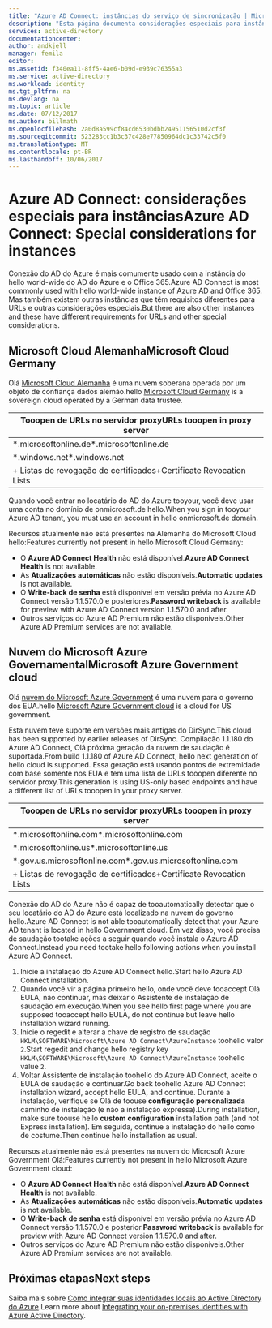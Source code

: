 ```yaml
---
title: "Azure AD Connect: instâncias do serviço de sincronização | Microsoft Docs"
description: "Esta página documenta considerações especiais para instâncias do Azure AD."
services: active-directory
documentationcenter: 
author: andkjell
manager: femila
editor: 
ms.assetid: f340ea11-8ff5-4ae6-b09d-e939c76355a3
ms.service: active-directory
ms.workload: identity
ms.tgt_pltfrm: na
ms.devlang: na
ms.topic: article
ms.date: 07/12/2017
ms.author: billmath
ms.openlocfilehash: 2a0d8a599cf84cd6530bdbb24951156510d2cf3f
ms.sourcegitcommit: 523283cc1b3c37c428e77850964dc1c33742c5f0
ms.translationtype: MT
ms.contentlocale: pt-BR
ms.lasthandoff: 10/06/2017
---
```

# <a name="azure-ad-connect-special-considerations-for-instances"></a><span data-ttu-id="a2eb2-103">Azure AD Connect: considerações especiais para instâncias</span><span class="sxs-lookup"><span data-stu-id="a2eb2-103">Azure AD Connect: Special considerations for instances</span></span>
<span data-ttu-id="a2eb2-104">Conexão do AD do Azure é mais comumente usado com a instância do hello world-wide do AD do Azure e o Office 365.</span><span class="sxs-lookup"><span data-stu-id="a2eb2-104">Azure AD Connect is most commonly used with hello world-wide instance of Azure AD and Office 365.</span></span> <span data-ttu-id="a2eb2-105">Mas também existem outras instâncias que têm requisitos diferentes para URLs e outras considerações especiais.</span><span class="sxs-lookup"><span data-stu-id="a2eb2-105">But there are also other instances and these have different requirements for URLs and other special considerations.</span></span>

## <a name="microsoft-cloud-germany"></a><span data-ttu-id="a2eb2-106">Microsoft Cloud Alemanha</span><span class="sxs-lookup"><span data-stu-id="a2eb2-106">Microsoft Cloud Germany</span></span>
<span data-ttu-id="a2eb2-107">Olá [Microsoft Cloud Alemanha](http://www.microsoft.de/cloud-deutschland) é uma nuvem soberana operada por um objeto de confiança dados alemão.</span><span class="sxs-lookup"><span data-stu-id="a2eb2-107">hello [Microsoft Cloud Germany](http://www.microsoft.de/cloud-deutschland) is a sovereign cloud operated by a German data trustee.</span></span>

| <span data-ttu-id="a2eb2-108">Tooopen de URLs no servidor proxy</span><span class="sxs-lookup"><span data-stu-id="a2eb2-108">URLs tooopen in proxy server</span></span> |
| --- |
| <span data-ttu-id="a2eb2-109">\*.microsoftonline.de</span><span class="sxs-lookup"><span data-stu-id="a2eb2-109">\*.microsoftonline.de</span></span> |
| <span data-ttu-id="a2eb2-110">\*.windows.net</span><span class="sxs-lookup"><span data-stu-id="a2eb2-110">\*.windows.net</span></span> |
| <span data-ttu-id="a2eb2-111">+ Listas de revogação de certificados</span><span class="sxs-lookup"><span data-stu-id="a2eb2-111">+Certificate Revocation Lists</span></span> |

<span data-ttu-id="a2eb2-112">Quando você entrar no locatário do AD do Azure tooyour, você deve usar uma conta no domínio de onmicrosoft.de hello.</span><span class="sxs-lookup"><span data-stu-id="a2eb2-112">When you sign in tooyour Azure AD tenant, you must use an account in hello onmicrosoft.de domain.</span></span>

<span data-ttu-id="a2eb2-113">Recursos atualmente não está presentes na Alemanha do Microsoft Cloud hello:</span><span class="sxs-lookup"><span data-stu-id="a2eb2-113">Features currently not present in hello Microsoft Cloud Germany:</span></span>

* <span data-ttu-id="a2eb2-114">O **Azure AD Connect Health** não está disponível.</span><span class="sxs-lookup"><span data-stu-id="a2eb2-114">**Azure AD Connect Health** is not available.</span></span>
* <span data-ttu-id="a2eb2-115">As **Atualizações automáticas** não estão disponíveis.</span><span class="sxs-lookup"><span data-stu-id="a2eb2-115">**Automatic updates** is not available.</span></span>
* <span data-ttu-id="a2eb2-116">O **Write-back de senha** está disponível em versão prévia no Azure AD Connect versão 1.1.570.0 e posteriores.</span><span class="sxs-lookup"><span data-stu-id="a2eb2-116">**Password writeback** is available for preview with Azure AD Connect version 1.1.570.0 and after.</span></span>
* <span data-ttu-id="a2eb2-117">Outros serviços do Azure AD Premium não estão disponíveis.</span><span class="sxs-lookup"><span data-stu-id="a2eb2-117">Other Azure AD Premium services are not available.</span></span>

## <a name="microsoft-azure-government-cloud"></a><span data-ttu-id="a2eb2-118">Nuvem do Microsoft Azure Governamental</span><span class="sxs-lookup"><span data-stu-id="a2eb2-118">Microsoft Azure Government cloud</span></span>
<span data-ttu-id="a2eb2-119">Olá [nuvem do Microsoft Azure Government](https://azure.microsoft.com/features/gov/) é uma nuvem para o governo dos EUA.</span><span class="sxs-lookup"><span data-stu-id="a2eb2-119">hello [Microsoft Azure Government cloud](https://azure.microsoft.com/features/gov/) is a cloud for US government.</span></span>

<span data-ttu-id="a2eb2-120">Esta nuvem teve suporte em versões mais antigas do DirSync.</span><span class="sxs-lookup"><span data-stu-id="a2eb2-120">This cloud has been supported by earlier releases of DirSync.</span></span> <span data-ttu-id="a2eb2-121">Compilação 1.1.180 do Azure AD Connect, Olá próxima geração da nuvem de saudação é suportada.</span><span class="sxs-lookup"><span data-stu-id="a2eb2-121">From build 1.1.180 of Azure AD Connect, hello next generation of hello cloud is supported.</span></span> <span data-ttu-id="a2eb2-122">Essa geração está usando pontos de extremidade com base somente nos EUA e tem uma lista de URLs tooopen diferente no servidor proxy.</span><span class="sxs-lookup"><span data-stu-id="a2eb2-122">This generation is using US-only based endpoints and have a different list of URLs tooopen in your proxy server.</span></span>

| <span data-ttu-id="a2eb2-123">Tooopen de URLs no servidor proxy</span><span class="sxs-lookup"><span data-stu-id="a2eb2-123">URLs tooopen in proxy server</span></span> |
| --- |
| <span data-ttu-id="a2eb2-124">\*.microsoftonline.com</span><span class="sxs-lookup"><span data-stu-id="a2eb2-124">\*.microsoftonline.com</span></span> |
| <span data-ttu-id="a2eb2-125">\*.microsoftonline.us</span><span class="sxs-lookup"><span data-stu-id="a2eb2-125">\*.microsoftonline.us</span></span> |
| <span data-ttu-id="a2eb2-126">\*.gov.us.microsoftonline.com</span><span class="sxs-lookup"><span data-stu-id="a2eb2-126">\*.gov.us.microsoftonline.com</span></span> |
| <span data-ttu-id="a2eb2-127">+ Listas de revogação de certificados</span><span class="sxs-lookup"><span data-stu-id="a2eb2-127">+Certificate Revocation Lists</span></span> |

<span data-ttu-id="a2eb2-128">Conexão do AD do Azure não é capaz de tooautomatically detectar que o seu locatário do AD do Azure está localizado na nuvem do governo hello.</span><span class="sxs-lookup"><span data-stu-id="a2eb2-128">Azure AD Connect is not able tooautomatically detect that your Azure AD tenant is located in hello Government cloud.</span></span> <span data-ttu-id="a2eb2-129">Em vez disso, você precisa de saudação tootake ações a seguir quando você instala o Azure AD Connect.</span><span class="sxs-lookup"><span data-stu-id="a2eb2-129">Instead you need tootake hello following actions when you install Azure AD Connect.</span></span>

1. <span data-ttu-id="a2eb2-130">Inicie a instalação do Azure AD Connect hello.</span><span class="sxs-lookup"><span data-stu-id="a2eb2-130">Start hello Azure AD Connect installation.</span></span>
2. <span data-ttu-id="a2eb2-131">Quando você vir a página primeiro hello, onde você deve tooaccept Olá EULA, não continuar, mas deixar o Assistente de instalação de saudação em execução.</span><span class="sxs-lookup"><span data-stu-id="a2eb2-131">When you see hello first page where you are supposed tooaccept hello EULA, do not continue but leave hello installation wizard running.</span></span>
3. <span data-ttu-id="a2eb2-132">Inicie o regedit e alterar a chave de registro de saudação `HKLM\SOFTWARE\Microsoft\Azure AD Connect\AzureInstance` toohello valor `2`.</span><span class="sxs-lookup"><span data-stu-id="a2eb2-132">Start regedit and change hello registry key `HKLM\SOFTWARE\Microsoft\Azure AD Connect\AzureInstance` toohello value `2`.</span></span>
4. <span data-ttu-id="a2eb2-133">Voltar Assistente de instalação toohello do Azure AD Connect, aceite o EULA de saudação e continuar.</span><span class="sxs-lookup"><span data-stu-id="a2eb2-133">Go back toohello Azure AD Connect installation wizard, accept hello EULA, and continue.</span></span> <span data-ttu-id="a2eb2-134">Durante a instalação, verifique se Olá de toouse **configuração personalizada** caminho de instalação (e não a instalação expressa).</span><span class="sxs-lookup"><span data-stu-id="a2eb2-134">During installation, make sure toouse hello **custom configuration** installation path (and not Express installation).</span></span> <span data-ttu-id="a2eb2-135">Em seguida, continue a instalação do hello como de costume.</span><span class="sxs-lookup"><span data-stu-id="a2eb2-135">Then continue hello installation as usual.</span></span>

<span data-ttu-id="a2eb2-136">Recursos atualmente não está presentes na nuvem do Microsoft Azure Government Olá:</span><span class="sxs-lookup"><span data-stu-id="a2eb2-136">Features currently not present in hello Microsoft Azure Government cloud:</span></span>

* <span data-ttu-id="a2eb2-137">O **Azure AD Connect Health** não está disponível.</span><span class="sxs-lookup"><span data-stu-id="a2eb2-137">**Azure AD Connect Health** is not available.</span></span>
* <span data-ttu-id="a2eb2-138">As **Atualizações automáticas** não estão disponíveis.</span><span class="sxs-lookup"><span data-stu-id="a2eb2-138">**Automatic updates** is not available.</span></span>
* <span data-ttu-id="a2eb2-139">O **Write-back de senha** está disponível em versão prévia no Azure AD Connect versão 1.1.570.0 e posterior.</span><span class="sxs-lookup"><span data-stu-id="a2eb2-139">**Password writeback**  is available for preview with Azure AD Connect version 1.1.570.0 and after.</span></span>
* <span data-ttu-id="a2eb2-140">Outros serviços do Azure AD Premium não estão disponíveis.</span><span class="sxs-lookup"><span data-stu-id="a2eb2-140">Other Azure AD Premium services are not available.</span></span>

## <a name="next-steps"></a><span data-ttu-id="a2eb2-141">Próximas etapas</span><span class="sxs-lookup"><span data-stu-id="a2eb2-141">Next steps</span></span>
<span data-ttu-id="a2eb2-142">Saiba mais sobre [Como integrar suas identidades locais ao Active Directory do Azure](active-directory-aadconnect.md).</span><span class="sxs-lookup"><span data-stu-id="a2eb2-142">Learn more about [Integrating your on-premises identities with Azure Active Directory](active-directory-aadconnect.md).</span></span>
